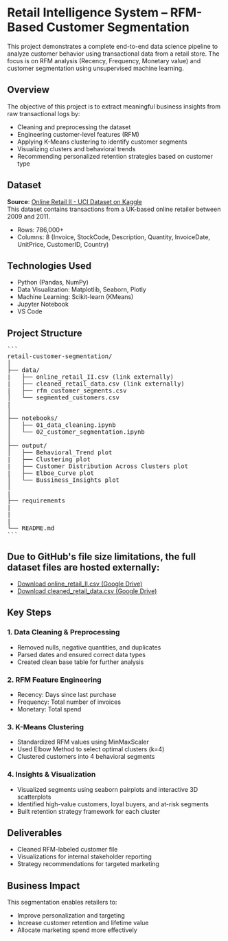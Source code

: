 # Retail Intelligence System – RFM-Based Customer Segmentation

This project demonstrates a complete end-to-end data science pipeline to analyze customer behavior using transactional data from a retail store. The focus is on RFM analysis (Recency, Frequency, Monetary value) and customer segmentation using unsupervised machine learning.

## Overview

The objective of this project is to extract meaningful business insights from raw transactional logs by:
- Cleaning and preprocessing the dataset
- Engineering customer-level features (RFM)
- Applying K-Means clustering to identify customer segments
- Visualizing clusters and behavioral trends
- Recommending personalized retention strategies based on customer type

## Dataset

**Source**: [Online Retail II - UCI Dataset on Kaggle](https://www.kaggle.com/datasets/mashlyn/online-retail-ii-uci)  
This dataset contains transactions from a UK-based online retailer between 2009 and 2011.

- Rows: 786,000+
- Columns: 8 (Invoice, StockCode, Description, Quantity, InvoiceDate, UnitPrice, CustomerID, Country)

## Technologies Used

- Python (Pandas, NumPy)
- Data Visualization: Matplotlib, Seaborn, Plotly
- Machine Learning: Scikit-learn (KMeans)
- Jupyter Notebook
- VS Code

## Project Structure

<pre lang="markdown">
```
retail-customer-segmentation/
│
├── data/
|   ├── online_retail_II.csv (link externally)
|   ├── cleaned_retail_data.csv (link externally)
|   ├── rfm_customer_segments.csv
│   └── segmented_customers.csv
|   
│
├── notebooks/
│   ├── 01_data_cleaning.ipynb
│   └── 02_customer_segmentation.ipynb
│
├── output/
│   ├── Behavioral_Trend plot
|   ├── Clustering plot
|   ├── Customer Distribution Across Clusters plot
|   ├── Elboe_Curve plot
│   └── Bussiness_Insights plot
│
|
├── requirements
|
|
| 
└── README.md
```
</pre>


## Due to GitHub's file size limitations, the full dataset files are hosted externally:

- [Download online_retail_II.csv (Google Drive)](https://drive.google.com/file/d/1g5ij4Q_E1VgY6KKB6IlvlNJD-RJFOLNb/view?usp=sharing)
- [Download cleaned_retail_data.csv (Google Drive)](https://drive.google.com/file/d/14E1EbjEUyLp9bOxjvdKxYTFc31hmNi-S/view?usp=drive_link)

## Key Steps

### 1. Data Cleaning & Preprocessing
- Removed nulls, negative quantities, and duplicates
- Parsed dates and ensured correct data types
- Created clean base table for further analysis

### 2. RFM Feature Engineering
- Recency: Days since last purchase
- Frequency: Total number of invoices
- Monetary: Total spend

### 3. K-Means Clustering
- Standardized RFM values using MinMaxScaler
- Used Elbow Method to select optimal clusters (k=4)
- Clustered customers into 4 behavioral segments

### 4. Insights & Visualization
- Visualized segments using seaborn pairplots and interactive 3D scatterplots
- Identified high-value customers, loyal buyers, and at-risk segments
- Built retention strategy framework for each cluster

## Deliverables

- Cleaned RFM-labeled customer file
- Visualizations for internal stakeholder reporting
- Strategy recommendations for targeted marketing

## Business Impact

This segmentation enables retailers to:
- Improve personalization and targeting
- Increase customer retention and lifetime value
- Allocate marketing spend more effectively
